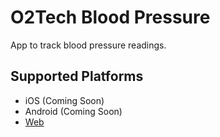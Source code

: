 # O2Tech Blood Pressure

App to track blood pressure readings.

## Supported Platforms
- iOS (Coming Soon)
- Android (Coming Soon)
- [Web](https://o2tech-blood-pressure.web.app)

